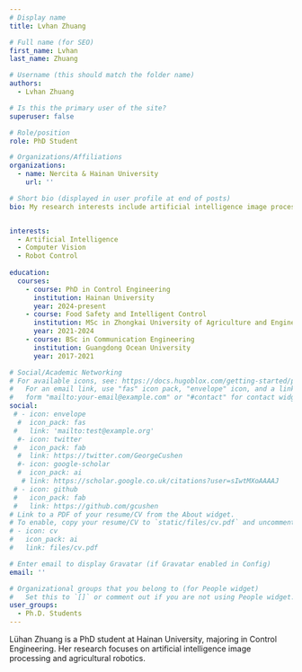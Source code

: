 ```yaml
---
# Display name
title: Lvhan Zhuang

# Full name (for SEO)
first_name: Lvhan
last_name: Zhuang

# Username (this should match the folder name)
authors:
  - Lvhan Zhuang

# Is this the primary user of the site?
superuser: false

# Role/position
role: PhD Student

# Organizations/Affiliations
organizations:
  - name: Nercita & Hainan University
    url: ''

# Short bio (displayed in user profile at end of posts)
bio: My research interests include artificial intelligence image processing, zero-shot learning, and robotic control.


interests:
  - Artificial Intelligence
  - Computer Vision
  - Robot Control
  
education:
  courses:
    - course: PhD in Control Engineering
      institution: Hainan University
      year: 2024-present
    - course: Food Safety and Intelligent Control
      institution: MSc in Zhongkai University of Agriculture and Engineering
      year: 2021-2024
    - course: BSc in Communication Engineering
      institution: Guangdong Ocean University
      year: 2017-2021

# Social/Academic Networking
# For available icons, see: https://docs.hugoblox.com/getting-started/page-builder/#icons
#   For an email link, use "fas" icon pack, "envelope" icon, and a link in the
#   form "mailto:your-email@example.com" or "#contact" for contact widget.
social:
 # - icon: envelope
  #  icon_pack: fas
 #   link: 'mailto:test@example.org'
  #- icon: twitter
 #   icon_pack: fab
  #  link: https://twitter.com/GeorgeCushen
  #- icon: google-scholar
  #  icon_pack: ai
   # link: https://scholar.google.co.uk/citations?user=sIwtMXoAAAAJ
 # - icon: github
 #   icon_pack: fab
 #   link: https://github.com/gcushen
# Link to a PDF of your resume/CV from the About widget.
# To enable, copy your resume/CV to `static/files/cv.pdf` and uncomment the lines below.
# - icon: cv
#   icon_pack: ai
#   link: files/cv.pdf

# Enter email to display Gravatar (if Gravatar enabled in Config)
email: ''

# Organizational groups that you belong to (for People widget)
#   Set this to `[]` or comment out if you are not using People widget.
user_groups:
  - Ph.D. Students
---
```


Lühan Zhuang is a PhD student at Hainan University, majoring in Control Engineering. Her research focuses on artificial intelligence image processing and agricultural robotics.